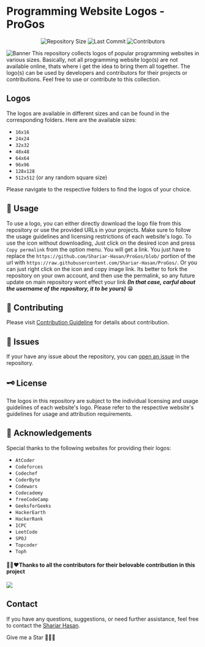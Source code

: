 # Programming Website Logos - **ProGos**

<div align="center">

![Repository Size](https://img.shields.io/github/repo-size/Shariar-Hasan/ProGos)
![Last Commit](https://img.shields.io/github/last-commit/Shariar-Hasan/ProGos)
![Contributors](https://img.shields.io/github/contributors/Shariar-Hasan/ProGos)

</div>

![Banner](./Banner.png)
This repository collects logos of popular programming websites in various sizes. Basically, not all programming website logo(s) are not available online, thats where i get the idea to bring them all together. The logo(s) can be used by developers and contributors for their projects or contributions. Feel free to use or contribute to this collection.

## Logos

The logos are available in different sizes and can be found in the corresponding folders. Here are the available sizes:

- `16x16`
- `24x24`
- `32x32`
- `48x48`
- `64x64`
- `96x96`
- `128x128`
- `512x512` (or any random square size)

Please navigate to the respective folders to find the logos of your choice.

## 📃 Usage

To use a logo, you can either directly download the logo file from this repository or use the provided URLs in your projects. Make sure to follow the usage guidelines and licensing restrictions of each website's logo.
To use the icon without downloading, Just click on the desired icon and press `Copy permalink` from the option menu. You will get a link. You just have to replace the `https://github.com/Shariar-Hasan/ProGos/blob/` portion of the url with `https://raw.githubusercontent.com/Shariar-Hasan/ProGos/`. Or you can just right click on the icon and copy image link. Its better to fork the repository on your own account, and then use the permalink, so any future update on main repository wont effect your link **_(In that case, carful about the username of the repository, it to be yours)_** 😁

## 🛂 Contributing

Please visit [Contribution Guideline](./Contributing.md) for details about contribution.

## 🔀 Issues

If your have any issue about the repository, you can [open an issue](https://github.com/Shariar-Hasan/ProGos/issues) in the repository.

## 🗝️ License

The logos in this repository are subject to the individual licensing and usage guidelines of each website's logo. Please refer to the respective website's guidelines for usage and attribution requirements.

## 📃 Acknowledgements

Special thanks to the following websites for providing their logos:

- `AtCoder`
- `Codeforces`
- `Codechef`
- `CoderByte`
- `Codewars`
- `Codecademy`
- `freeCodeCamp`
- `GeeksforGeeks`
- `HackerEarth`
- `HackerRank`
- `ICPC`
- `LeetCode`
- `SPOJ`
- `Topcoder`
- `Toph`

#### 🙏🥳❤️Thanks to all the contributors for their belovable contribution in this project

<a href="https://github.com/Shariar-Hasan/ProGos/graphs/contributors">
  <img src="https://contrib.rocks/image?repo=Shariar-Hasan/ProGos" />
</a>

## Contact

If you have any questions, suggestions, or need further assistance, feel free to contact the [Shariar Hasan](https://github.com/Shariar-Hasan).

Give me a Star 🥺🥺🥺
